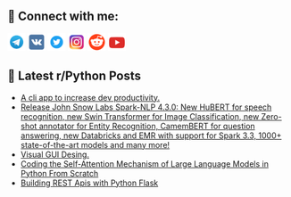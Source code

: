 ## 🔎 Connect with me:
[<img src="https://github.com/bullbesh/bullbesh/blob/main/images/Telegram.png" width="32" height="32" />](https://t.me/bullbesh)
[<img src="https://github.com/bullbesh/bullbesh/blob/main/images/VK.png" width="32" height="32" />](https://vk.com/bullbesh)
[<img src="https://github.com/bullbesh/bullbesh/blob/main/images/Twitter.png" width="32" height="32" />](https://twitter.com/bullbesh1)
[<img src="https://github.com/bullbesh/bullbesh/blob/main/images/Instagram.png" width="32" height="32" />](https://www.instagram.com/bullbesh)
[<img src="https://github.com/bullbesh/bullbesh/blob/main/images/Reddit.png" width="32" height="32" />](https://www.reddit.com/user/bullbesh)
[<img src="https://github.com/bullbesh/bullbesh/blob/main/images/YouTube.png" width="32" height="32" />](https://www.youtube.com/channel/UCtfjRs6uzgq5mfm8S06WTcg)

## 📕 Latest r/Python Posts
<!-- BLOG-POST-LIST:START -->
- [A cli app to increase dev productivity.](https://www.reddit.com/r/Python/comments/10z1v1g/a_cli_app_to_increase_dev_productivity/)
- [Release John Snow Labs Spark-NLP 4.3.0: New HuBERT for speech recognition, new Swin Transformer for Image Classification, new Zero-shot annotator for Entity Recognition, CamemBERT for question answering, new Databricks and EMR with support for Spark 3.3, 1000+ state-of-the-art models and many more!](https://www.reddit.com/r/Python/comments/10z0v0w/release_john_snow_labs_sparknlp_430_new_hubert/)
- [Visual GUI Desing.](https://www.reddit.com/r/Python/comments/10z045n/visual_gui_desing/)
- [Coding the Self-Attention Mechanism of Large Language Models in Python From Scratch](https://www.reddit.com/r/Python/comments/10yxzls/coding_the_selfattention_mechanism_of_large/)
- [Building REST Apis with Python Flask](https://www.reddit.com/r/Python/comments/10yx6pc/building_rest_apis_with_python_flask/)
<!-- BLOG-POST-LIST:END -->
